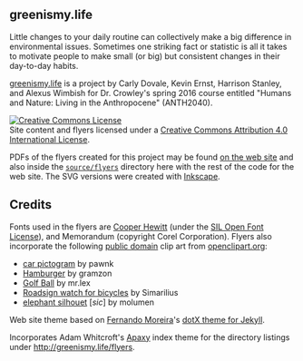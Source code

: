 ## greenismy.life

Little changes to your daily routine can collectively make a big difference in
environmental issues. Sometimes one striking fact or statistic is all it takes
to motivate people to make small (or big) but consistent changes in their
day-to-day habits.

[greenismy.life](http://greenismy.life) is a project by Carly Dovale, Kevin
Ernst, Harrison Stanley, and Alexus Wimbish for Dr. Crowley's spring 2016 course
entitled "Humans and Nature: Living in the Anthropocene" (ANTH2040).

<a rel="license" href="http://creativecommons.org/licenses/by/4.0/"><img alt="Creative Commons License" style="border-width:0" src="https://i.creativecommons.org/l/by/4.0/80x15.png" /></a><br />
Site content and flyers licensed under a
<a rel="license" href="http://creativecommons.org/licenses/by/4.0/">Creative Commons Attribution 4.0 International License</a>.

PDFs of the flyers created for this project may be found
[on the web site](http://greenismy.life/flyers) 
and also inside the [`source/flyers`](source/flyers) directory here with the
rest of the code for the web site. The SVG versions were created with
[Inkscape][].


## Credits
Fonts used in the flyers are [Cooper Hewitt][ch] (under the [SIL Open Font
License][sil]), and Memorandum (copyright Corel Corporation). Flyers also
incorporate the following [public domain][cc0] clip art from
[openclipart.org](https://openclipart.org):

* [car pictogram](https://openclipart.org/detail/122965/car-pictogram) by
  pawnk
* [Hamburger](https://openclipart.org/detail/26558/hamburger) by gramzon
* [Golf Ball](https://openclipart.org/detail/122965/car-pictogram) by mr.lex
* [Roadsign watch for bicycles](https://openclipart.org/detail/30253/roadsign-watch-for-bicycles)
  by Simarilius
* [elephant silhouet](https://openclipart.org/detail/855/elephant-silhouet)
  [_sic_] by molumen

Web site theme based on [Fernando Moreira](https://github.com/nandomoreirame)'s
[dotX theme for Jekyll](https://github.com/nandomoreirame/dotX).

Incorporates Adam Whitcroft's [Apaxy][] index theme for the directory listings
under <http://greenismy.life/flyers>.

[apaxy]: https://github.com/AdamWhitcroft/apaxy
[inkscape]: https://inkscape.org
[cc0]: http://creativecommons.org/publicdomain/zero/1.0/
[ch]: https://www.fontsquirrel.com/fonts/cooper-hewitt
[sil]: https://www.fontsquirrel.com/license/cooper-hewitt
